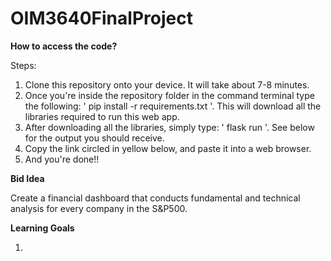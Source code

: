 # OIM3640FinalProject

**How to access the code?**

Steps:
1. Clone this repository onto your device. It will take about 7-8 minutes. 
2. Once you're inside the repository folder in the command terminal type the following: ' pip install -r requirements.txt '. This will download all the libraries             required to run this web app.
3. After downloading all the libraries, simply type: ' flask run '. See below for the output you should receive. 
4. Copy the link circled in yellow below, and paste it into a web browser.
5. And you're done!! 


**Bid Idea**

Create a financial dashboard that conducts fundamental and technical analysis for every company in the S&P500.

**Learning Goals**

1. 
